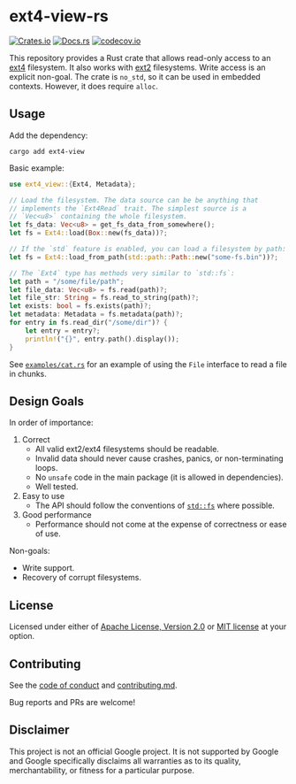 # ext4-view-rs

[![Crates.io](https://img.shields.io/crates/v/ext4-view)](https://crates.io/crates/ext4-view) 
[![Docs.rs](https://docs.rs/ext4-view/badge.svg)](https://docs.rs/ext4-view)
[![codecov.io](https://codecov.io/gh/nicholasbishop/ext4-view-rs/coverage.svg?branch=main)](https://app.codecov.io/gh/nicholasbishop/ext4-view-rs)

This repository provides a Rust crate that allows read-only access to an
[ext4] filesystem. It also works with [ext2] filesystems. Write access
is an explicit non-goal. The crate is `no_std`, so it can be used in
embedded contexts. However, it does require `alloc`.

[ext2]: https://en.wikipedia.org/wiki/Ext2
[ext4]: https://en.wikipedia.org/wiki/Ext4

## Usage

Add the dependency:
```console
cargo add ext4-view
```

Basic example:
```rust
use ext4_view::{Ext4, Metadata};

// Load the filesystem. The data source can be be anything that
// implements the `Ext4Read` trait. The simplest source is a
// `Vec<u8>` containing the whole filesystem.
let fs_data: Vec<u8> = get_fs_data_from_somewhere();
let fs = Ext4::load(Box::new(fs_data))?;

// If the `std` feature is enabled, you can load a filesystem by path:
let fs = Ext4::load_from_path(std::path::Path::new("some-fs.bin"))?;

// The `Ext4` type has methods very similar to `std::fs`:
let path = "/some/file/path";
let file_data: Vec<u8> = fs.read(path)?;
let file_str: String = fs.read_to_string(path)?;
let exists: bool = fs.exists(path)?;
let metadata: Metadata = fs.metadata(path)?;
for entry in fs.read_dir("/some/dir")? {
    let entry = entry?;
    println!("{}", entry.path().display());
}
```

See [`examples/cat.rs`](examples/cat.rs) for an example of using the
`File` interface to read a file in chunks.

## Design Goals

In order of importance:

1. Correct
   * All valid ext2/ext4 filesystems should be readable.
   * Invalid data should never cause crashes, panics, or non-terminating loops.
   * No `unsafe` code in the main package (it is allowed in dependencies).
   * Well tested.
2. Easy to use
   * The API should follow the conventions of [`std::fs`] where possible.
3. Good performance
   * Performance should not come at the expense of correctness or ease of use.

Non-goals:
* Write support.
* Recovery of corrupt filesystems.

[`std::fs`]: https://doc.rust-lang.org/std/fs/index.html

## License

Licensed under either of [Apache License, Version 2.0](LICENSE-APACHE)
or [MIT license](LICENSE-MIT) at your option.

## Contributing

See the [code of conduct] and [contributing.md].

Bug reports and PRs are welcome!

[code of conduct]: docs/code-of-conduct.md
[contributing.md]: docs/contributing.md

## Disclaimer

This project is not an official Google project. It is not supported by
Google and Google specifically disclaims all warranties as to its quality,
merchantability, or fitness for a particular purpose.
